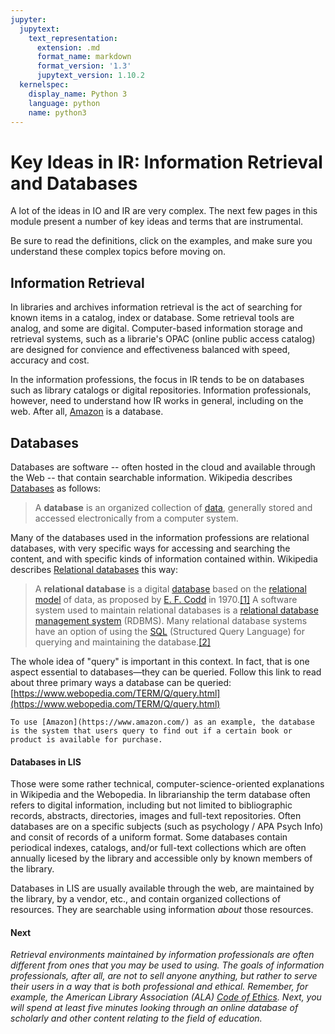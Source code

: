 ```yaml
---
jupyter:
  jupytext:
    text_representation:
      extension: .md
      format_name: markdown
      format_version: '1.3'
      jupytext_version: 1.10.2
  kernelspec:
    display_name: Python 3
    language: python
    name: python3
---
```


<!-- #region id="gxfa-4MovkTw" -->
# Key Ideas in IR: Information Retrieval and Databases

A lot of the ideas in IO and IR are very complex. The next few pages in this module present a number of key ideas and terms that are instrumental. 

Be sure to read the definitions, click on the examples, and make sure you understand these complex topics before moving on. 

## Information Retrieval

In libraries and archives information retrieval is the act of searching for known items in a catalog, index or database. Some retrieval tools are analog, and some are digital. Computer-based information storage and retrieval systems, such as a librarie's OPAC (online public access catalog) are designed for convience and effectiveness balanced with speed, accuracy and cost.

In the information professions, the focus in IR tends to be on databases such as library catalogs or digital repositories. Information professionals, however, need to understand how IR works in general, including on the web. After all, [Amazon](https://www.amazon.com/) is a database.

## Databases
                                                                                                                    
Databases are software -- often hosted in the cloud and available through the Web -- that contain searchable information. Wikipedia describes [Databases](https://en.wikipedia.org/wiki/Database) as follows:

> A **database** is an organized collection of [data](https://en.wikipedia.org/wiki/Data_(computing) "Data (computing)"), generally stored and accessed electronically from a computer system.

Many of the databases used in the information professions are relational databases, with very specific ways for accessing and searching the content, and with specific kinds of information contained within. Wikipedia describes [Relational databases](https://en.wikipedia.org/wiki/Relational_database) this way: 

> A **relational database** is a digital [database](https://en.wikipedia.org/wiki/Database "Database") based on the [relational model](https://en.wikipedia.org/wiki/Relational_model "Relational model") of data, as proposed by [E. F. Codd](https://en.wikipedia.org/wiki/E._F._Codd "E. F. Codd") in 1970.[\[1\]](https://en.wikipedia.org/wiki/Relational_database#cite_note-codd-1) A software system used to maintain relational databases is a [relational database management system](https://en.wikipedia.org/wiki/Relational_database_management_system "Relational database management system") (RDBMS). Many relational database systems have an option of using the [SQL](https://en.wikipedia.org/wiki/SQL "SQL") (Structured Query Language) for querying and maintaining the database.[\[2\]](https://en.wikipedia.org/wiki/Relational_database#cite_note-2)

The whole idea of "query" is important in this context. In fact, that is one aspect essential to databases—they can be queried. Follow this link to read about three primary ways a database can be queried: [https://www.webopedia.com/TERM/Q/query.html](https://www.webopedia.com/TERM/Q/query.html)

```{admonition} Amazon:
To use [Amazon](https://www.amazon.com/) as an example, the database is the system that users query to find out if a certain book or product is available for purchase.
```

#### Databases in LIS

Those were some rather technical, computer-science-oriented explanations in Wikipedia and the Webopedia. In librarianship the term database often refers to digital information, including but not limited to bibliographic records, abstracts, directories, images and full-text repositories. Often databases are on a specific subjects (such as psychology / APA Psych Info) and consit of records of a uniform format. Some databases contain periodical indexes, catalogs, and/or full-text collections which are often annually licesed by the library and accessible only by known members of the library.

Databases in LIS are usually available through the web, are maintained by the library, by a vendor, etc., and contain organized collections of resources. They are searchable using information _about_ those resources. 

#### **Next**

_Retrieval environments maintained by information professionals are often different from ones that you may be used to using. The goals of information professionals, after all, are not to sell anyone anything, but rather to serve their users in a way that is both professional and ethical. Remember, for example, the American Library Association (ALA) [Code of Ethics](http://www.ala.org/tools/ethics). Next, you will spend at least five minutes looking through an online database of scholarly and other content relating to the field of education._
<!-- #endregion -->

```python id="E6sp1xhtvkT0"

```
